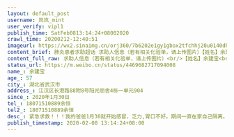 ```yaml
---
layout: default_post
username: 岚岚_mint
user_verify: vipl1
publish_time: SatFeb0813:14:24+08002020
crawl_time: 20200212-12:40:51
imageurl: https://wx2.sinaimg.cn/orj360/7b6202e1gy1gbox2tfchhj20u0140dhq.jpg,https://wx4.sinaimg.cn/orj360/7b6202e1gy1gbox2t2xljj20u014077n.jpg,https://wx1.sinaimg.cn/orj360/7b6202e1gy1gbox2tt1y3j20u0140tb3.jpg
content_brief: 肺炎患者求助超话 求助人信息（若有相关化验单，请上传图片）【姓名】余建宝【年龄】57【所在城市】湖北省武汉市【所在小区、社区】江汉区长港路88附8号阳光丽舍4栋一单元904【患病时间】2020年1月30日【联系方式】18071510889余恒【其他紧急联系人】18071510889余恒【病情描述】紧急求救 ...全文
content_full_raw: 求助人信息（若有相关化验单，请上传图片）<br/>【姓名】余建宝<br/>【年龄】57<br/>【所在城市】湖北省武汉市<br/>【所在小区、社区】江汉区长港路88附8号阳光丽舍4栋一单元904<br/>【患病时间】2020年1月30日<br/>【联系方式】18071510889余恒<br/>【其他紧急联系人】18071510889余恒<br/>【病情描述】紧急求救！！！我的爸爸1月30就开始感冒，乏力,胃口不好。期间一直在家自己隔离。2月7号晚上就开始发高烧，呼吸困难。2月8号到武汉市中心医院去检查已经确诊了。两肺散在斑片状感染病灶，两胸腔少许积液影。现在没有医院可以收院治疗。我们也向社区求助了。建议我们在家里隔离。他们也没有办法。我们现在听从政府的能不出门坚决不出门，不给社会添乱，现在实在没办法了请各位网友帮帮忙，看看哪位能帮忙找个医院接收一下。或者方仓医院也可以。🙏🙏🙏<adata-url="http://t.cn/R2WxQOQ"href="http://weibo.com/p/1001018008642010000000000"data-hide=""><spanclass='url-icon'><imgstyle='width:1rem;height:1rem'src='https://h5.sinaimg.cn/upload/2015/09/25/3/timeline_card_small_location_default.png'></span><spanclass="surl-text">武汉</span></a>
status_url: https://m.weibo.cn/status/4469682717094008
name_: 余建宝
age_: 57
city_: 湖北省武汉市
address_: 江汉区长港路88附8号阳光丽舍4栋一单元904
since_: 2020年1月30日
tel_: 18071510889余恒
tel2_: 18071510889余恒
desc_: 紧急求救！！！我的爸爸1月30就开始感冒，乏力,胃口不好。期间一直在家自己隔离。2月7号晚上就开始发高烧，呼吸困难。2月8号到武汉市中心医院去检查已经确诊了。两肺散在斑片状感染病灶，两胸腔少许积液影。现在没有医院可以收院治疗。我们也向社区求助了。建议我们在家里隔离。他们也没有办法。我们现在听从政府的能不出门坚决不出门，不给社会添乱，现在实在没办法了请各位网友帮帮忙，看看哪位能帮忙找个医院接收一下。或者方仓医院也可以。🙏🙏🙏<adata-url="http//t.cn/R2WxQOQ"href="http//weibo.com/p/1001018008642010000000000"data-hide=""><spanclass='url-icon'><imgstyle='width1rem;height1rem'src='https//h5.sinaimg.cn/upload/2015/09/25/3/timeline_card_small_location_default.png'></span><spanclass="surl-text">武汉</span></a>
publish_timestamp: 2020-02-08 13:14:24+08:00
---
```

